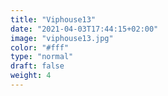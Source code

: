 ```yaml
---
title: "Viphouse13"
date: "2021-04-03T17:44:15+02:00"
image: "viphouse13.jpg"
color: "#fff"
type: "normal"
draft: false
weight: 4
---
```

